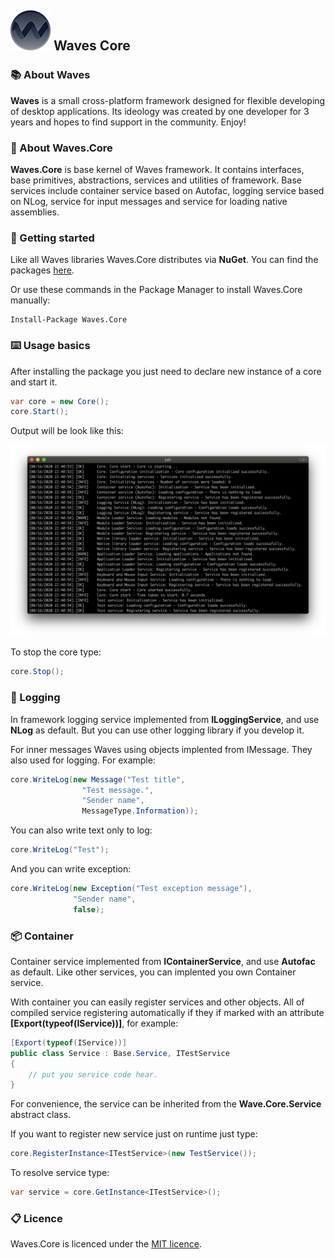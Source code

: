## ![logo](files/logo_very_small.png)  Waves Core



### 📚 About Waves

**Waves** is a small cross-platform framework designed for flexible developing of desktop applications. Its ideology was created by one developer for 3 years and hopes to find support in the community. Enjoy!



### 📒 About Waves.Core

**Waves.Core** is base kernel of Waves framework. It contains interfaces, base primitives, abstractions, services and utilities of framework. Base services include container service based on Autofac, logging service based on NLog, service for input messages and service for loading native assemblies. 



### 🚀 Getting started

Like all Waves libraries Waves.Core distributes via **NuGet**. You can find the packages [here](https://www.nuget.org/profiles/Waves).

Or use these commands in the Package Manager to install Waves.Core manually:

```
Install-Package Waves.Core
```



### ⌨️ Usage basics

After installing the package you just need to declare new instance of a core and start it.

```c#
var core = new Core();
core.Start();
```

Output will be look like this:

![screenshot_01](files/screenshot_01.png)

To stop the core type:

```c#
core.Stop();
```



### 📜 Logging

In framework logging service implemented from **ILoggingService**, and use **NLog** as default. But you can use other logging library if you develop it.

For inner messages Waves using objects implented from IMessage. They also used for logging. For example:

```c#
core.WriteLog(new Message("Test title", 
                "Test message.", 
                "Sender name",
                MessageType.Information));
```

You can also write text only to log:

```c#
core.WriteLog("Test");
```

And you can write exception:

```c#
core.WriteLog(new Exception("Test exception message"), 
              "Sender name", 
              false);
```



### 📦 Container

Container service implemented from **IContainerService**, and use **Autofac** as default. Like other services, you can implented you own Container service.

With container you can easily register services and other objects. All of compiled service registering automatically if they if marked with an attribute **[Export(typeof(IService))]**, for example:

```c#
[Export(typeof(IService))]
public class Service : Base.Service, ITestService
{
	// put you service code hear.
}
```

For convenience, the service can be inherited from the **Wave.Core.Service** abstract class.  

If you want to register new service just on runtime just type:

```c#
core.RegisterInstance<ITestService>(new TestService());
```

To resolve service type:

```c#
var service = core.GetInstance<ITestService>();
```



### 📋 Licence

Waves.Core is licenced under the [MIT licence](https://github.com/AvaloniaUI/Avalonia/blob/master/licence.md).
